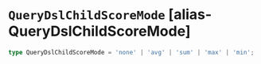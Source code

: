 # `QueryDslChildScoreMode` [alias-QueryDslChildScoreMode]
```typescript
type QueryDslChildScoreMode = 'none' | 'avg' | 'sum' | 'max' | 'min';
```

